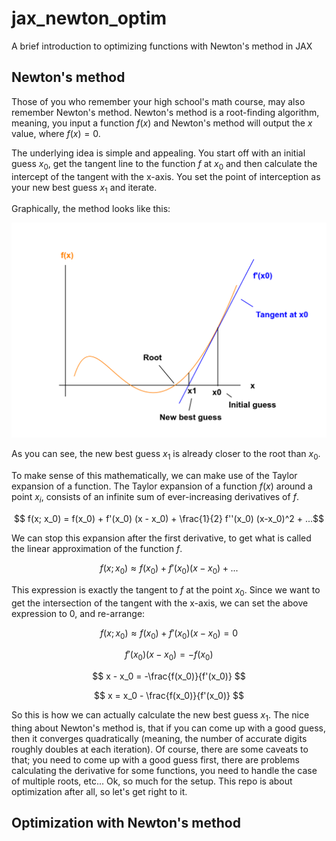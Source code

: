 # jax_newton_optim
A brief introduction to optimizing functions with Newton's method in JAX
 
## Newton's method
 
Those of you who remember your high school's math course, may also remember Newton's method.
Newton's method is a root-finding algorithm, meaning, you input a function $f(x)$ and Newton's method will output
the $x$ value, where $f(x) = 0$.
 
The underlying idea is simple and appealing. You start off with an initial guess $x_0$, get the
tangent line to the function $f$ at $x_0$ and then calculate the intercept of the tangent with the x-axis.
You set the point of interception as your new best guess $x_1$ and iterate.
 
Graphically, the method looks like this:
 
![newton_graphically.png](images/newton_graphically.png)
 
As you can see, the new best guess $x_1$ is already closer to the root than $x_0$.

To make sense of this mathematically, we can make use of the Taylor expansion of a function.
The Taylor expansion of a function $f(x)$ around a point $x_i$, consists of an infinite sum of ever-increasing
derivatives of $f$.
  
$$ f(x; x_0) = f(x_0) + f'(x_0) (x - x_0) + \frac{1}{2} f''(x_0) (x-x_0)^2 + ...$$
 
We can stop this expansion after the first derivative, to get what is called the linear approximation 
of the function $f$.
 
$$ f(x; x_0) \approx f(x_0) + f'(x_0) (x - x_0) + ... $$
 
This expression is exactly the tangent to $f$ at the point $x_0$.
Since we want to get the intersection of the tangent with the x-axis, we 
can set the above expression to 0, and re-arrange:
 
$$ f(x; x_0) \approx f(x_0) + f'(x_0) (x - x_0) = 0 $$

$$ f'(x_0) (x - x_0) = -f(x_0) $$

$$ x - x_0 = -\frac{f(x_0)}{f'(x_0)} $$

$$ x = x_0 - \frac{f(x_0)}{f'(x_0)} $$
 
So this is how we can actually calculate the new best guess $x_1$.
The nice thing about Newton's method is, that if you can come up with a good guess,
then it converges quadratically (meaning, the number of accurate digits roughly doubles at 
 each iteration). Of course, there are some caveats to that; you need to come up with a good guess first,
there are problems calculating the derivative for some functions, you need to handle the case of multiple
roots, etc...
Ok, so much for the setup. This repo is about optimization after all, so let's get right to it.
 
## Optimization with Newton's method
